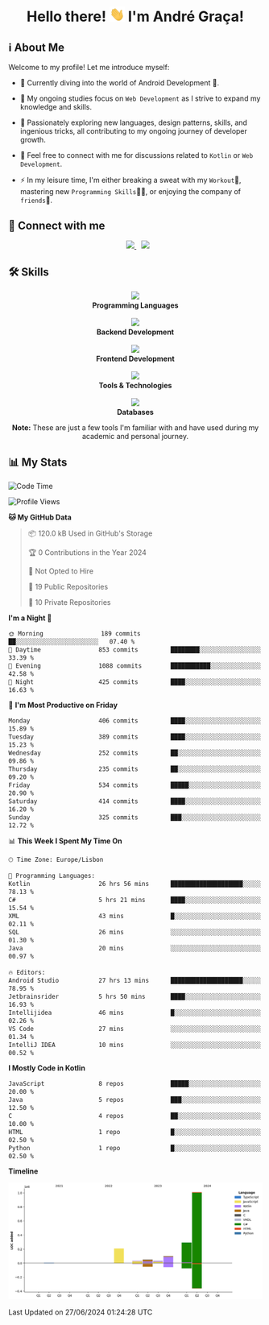 <h1 align="center">Hello there! <img src="https://raw.githubusercontent.com/ABSphreak/ABSphreak/master/gifs/Hi.gif" width="30"> I'm André Graça!</h1>

## ℹ️ About Me

Welcome to my profile! Let me introduce myself:

- 🔭 Currently diving into the world of Android Development 📱.

- 🌱 My ongoing studies focus on `Web Development` as I strive to expand my knowledge and skills.
 
- 🚀 Passionately exploring new languages, design patterns, skills, and ingenious tricks, all contributing to my ongoing journey of developer growth.

- 💬 Feel free to connect with me for discussions related to `Kotlin` or `Web Development`.

- ⚡ In my leisure time, I'm either breaking a sweat with my `Workout`💪, mastering new `Programming Skills`👨‍💻, or enjoying the company of `friends`👥.

## 🤝 Connect with me

<p align="center">
  <a style="margin-left: 10px;" target="_blank" href="mailto:sindrome.gracinha@gmail.com">
    <img width="50px" src="https://play-lh.googleusercontent.com/KSuaRLiI_FlDP8cM4MzJ23ml3og5Hxb9AapaGTMZ2GgR103mvJ3AAnoOFz1yheeQBBI">
  </a>
  <a style="margin-left: 10px;" target="_blank" href="https://twitter.com/Andre_Graca3">
    <img src="https://skillicons.dev/icons?i=twitter">
  </a>
</p>

## 🛠️ Skills

<div align="center">
  <p align="center">
    <img src="https://skillicons.dev/icons?i=kotlin,java,js,ts,python,c&perline=6" /><br/>
    <b>Programming Languages</b><br/><br/>
    <img src="https://skillicons.dev/icons?i=spring,nodejs,express&perline=5" /><br/>
    <b>Backend Development</b><br/><br/>
    <img src="https://skillicons.dev/icons?i=react,nextjs,html,css,bootstrap,tailwind&perline=6" /><br/>
    <b>Frontend Development</b><br/><br/>
    <img src="https://skillicons.dev/icons?i=docker,linux,bash,git,github,androidstudio,jenkins,postman&perline=9" /><br/>
    <b>Tools & Technologies</b><br/><br/>
    <img src="https://skillicons.dev/icons?i=postgres,mongodb&perline=2" /><br/>
    <b>Databases</b>
  </p> 
  <p align="center"><b>Note:</b> These are just a few tools I'm familiar with and have used during my academic and personal journey.</p>
</div>

## 📊 My Stats

<!--START_SECTION:waka-->
![Code Time](http://img.shields.io/badge/Code%20Time-1%2C254%20hrs%2045%20mins-blue)

![Profile Views](http://img.shields.io/badge/Profile%20Views-0-blue)

**🐱 My GitHub Data** 

> 📦 120.0 kB Used in GitHub's Storage 
 > 
> 🏆 0 Contributions in the Year 2024
 > 
> 🚫 Not Opted to Hire
 > 
> 📜 19 Public Repositories 
 > 
> 🔑 10 Private Repositories 
 > 
**I'm a Night 🦉** 

```text
🌞 Morning                189 commits         ██░░░░░░░░░░░░░░░░░░░░░░░   07.40 % 
🌆 Daytime                853 commits         ████████░░░░░░░░░░░░░░░░░   33.39 % 
🌃 Evening                1088 commits        ███████████░░░░░░░░░░░░░░   42.58 % 
🌙 Night                  425 commits         ████░░░░░░░░░░░░░░░░░░░░░   16.63 % 
```
📅 **I'm Most Productive on Friday** 

```text
Monday                   406 commits         ████░░░░░░░░░░░░░░░░░░░░░   15.89 % 
Tuesday                  389 commits         ████░░░░░░░░░░░░░░░░░░░░░   15.23 % 
Wednesday                252 commits         ██░░░░░░░░░░░░░░░░░░░░░░░   09.86 % 
Thursday                 235 commits         ██░░░░░░░░░░░░░░░░░░░░░░░   09.20 % 
Friday                   534 commits         █████░░░░░░░░░░░░░░░░░░░░   20.90 % 
Saturday                 414 commits         ████░░░░░░░░░░░░░░░░░░░░░   16.20 % 
Sunday                   325 commits         ███░░░░░░░░░░░░░░░░░░░░░░   12.72 % 
```


📊 **This Week I Spent My Time On** 

```text
🕑︎ Time Zone: Europe/Lisbon

💬 Programming Languages: 
Kotlin                   26 hrs 56 mins      ████████████████████░░░░░   78.13 % 
C#                       5 hrs 21 mins       ████░░░░░░░░░░░░░░░░░░░░░   15.54 % 
XML                      43 mins             █░░░░░░░░░░░░░░░░░░░░░░░░   02.11 % 
SQL                      26 mins             ░░░░░░░░░░░░░░░░░░░░░░░░░   01.30 % 
Java                     20 mins             ░░░░░░░░░░░░░░░░░░░░░░░░░   00.97 % 

🔥 Editors: 
Android Studio           27 hrs 13 mins      ████████████████████░░░░░   78.95 % 
Jetbrainsrider           5 hrs 50 mins       ████░░░░░░░░░░░░░░░░░░░░░   16.93 % 
Intellijidea             46 mins             █░░░░░░░░░░░░░░░░░░░░░░░░   02.26 % 
VS Code                  27 mins             ░░░░░░░░░░░░░░░░░░░░░░░░░   01.34 % 
IntelliJ IDEA            10 mins             ░░░░░░░░░░░░░░░░░░░░░░░░░   00.52 % 
```

**I Mostly Code in Kotlin** 

```text
JavaScript               8 repos             █████░░░░░░░░░░░░░░░░░░░░   20.00 % 
Java                     5 repos             ███░░░░░░░░░░░░░░░░░░░░░░   12.50 % 
C                        4 repos             ██░░░░░░░░░░░░░░░░░░░░░░░   10.00 % 
HTML                     1 repo              █░░░░░░░░░░░░░░░░░░░░░░░░   02.50 % 
Python                   1 repo              █░░░░░░░░░░░░░░░░░░░░░░░░   02.50 % 
```



**Timeline**

![Lines of Code chart](https://raw.githubusercontent.com/AndreGraca3/AndreGraca3/main/assets/bar_graph.png)


 Last Updated on 27/06/2024 01:24:28 UTC
<!--END_SECTION:waka-->
